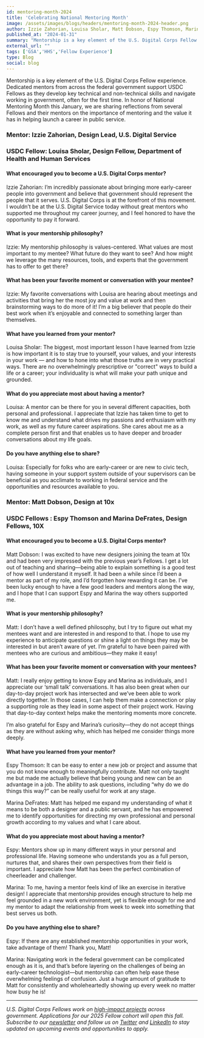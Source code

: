 ```yaml
---
id: mentoring-month-2024
title: 'Celebrating National Mentoring Month'
image: /assets/images/blogs/headers/mentoring-month-2024-header.png
author: Izzie Zahorian, Louisa Sholar, Matt Dobson, Espy Thomson, Marina DeFrates
published_at: "2024-01-31"
summary: "Mentorship is a key element of the U.S. Digital Corps Fellow experience. This National Mentoring Month we are sharing reflections from several Fellows and their mentors on the importance of mentoring and the value it has in helping launch a career in public service."
external_url: ""
tags: ['GSA','HHS','Fellow Experience']
type: Blog
social: blog
---
```


Mentorship is a key element of the U.S. Digital Corps Fellow experience. Dedicated mentors from across the federal government support USDC Fellows as they develop key technical and non-technical skills and navigate working in government, often for the first time. In honor of National Mentoring Month this January,  we are sharing reflections from several Fellows and their mentors on the importance of mentoring and the value it has in helping launch a career in public service.

### Mentor: Izzie Zahorian, Design Lead, U.S. Digital Service 
### USDC Fellow: Louisa Sholar, Design Fellow, Department of Health and Human Services

#### What encouraged you to become a U.S. Digital Corps mentor?

Izzie Zahorian: I’m incredibly passionate about bringing more early-career people into government and believe that government should represent the people that it serves. U.S. Digital Corps is at the forefront of this movement. I wouldn’t be at the U.S. Digital Service today without great mentors who supported me throughout my career journey, and I feel honored to have the opportunity to pay it forward.

#### What is your mentorship philosophy?

Izzie: My mentorship philosophy is values-centered. What values are most important to my mentee? What future do they want to see? And how might we leverage the many resources, tools, and experts that the government has to offer to get there?

#### What has been your favorite moment or conversation with your mentee?

Izzie: My favorite conversations with Louisa are hearing about meetings and activities that bring her the most joy and value at work and then brainstorming ways to do more of it! I’m a big believer that people do their best work when it’s enjoyable and connected to something larger than themselves.

#### What have you learned from your mentor?

Louisa Sholar: The biggest, most important lesson I have learned from Izzie is how important it is to stay true to yourself, your values, and your interests in your work — and how to hone into what those truths are in very practical ways. There are no overwhelmingly prescriptive or "correct" ways to build a life or a career; your individuality is what will make your path unique and grounded.

#### What do you appreciate most about having a mentor?

Louisa: A mentor can be there for you in several different capacities, both personal and professional. I appreciate that Izzie has taken time to get to know me and understand what drives my passions and enthusiasm with my work, as well as my future career aspirations. She cares about me as a complete person first and that enables us to have deeper and broader conversations about my life goals.

#### Do you have anything else to share?

Louisa: Especially for folks who are early-career or are new to civic tech, having someone in your support system outside of your supervisors can be beneficial as you acclimate to working in federal service and the opportunities and resources available to you.

### Mentor: Matt Dobson, Design at 10x
### USDC Fellows : Espy Thomson and Marina DeFrates, Design Fellows, 10X

#### What encouraged you to become a U.S. Digital Corps mentor?

Matt Dobson: I was excited to have new designers joining the team at 10x and had been very impressed with the previous year’s Fellows. I get a lot out of teaching and sharing—being able to explain something is a good test of how well I understand it myself. It had been a while since I’d been a mentor as part of my role, and I’d forgotten how rewarding it can be. I’ve been lucky enough to have a few good leaders and mentors along the way, and I hope that I can support Espy and Marina the way others supported me. 

#### What is your mentorship philosophy?

Matt: I don’t have a well defined philosophy, but I try to figure out what my mentees want and are interested in and respond to that. I hope to use my experience to anticipate questions or shine a light on things they may be interested in but aren’t aware of yet.  I’m grateful to have been paired with mentees who are curious and ambitious—they make it easy! 

#### What has been your favorite moment or conversation with your mentees?

Matt: I really enjoy getting to know Espy and Marina as individuals, and I appreciate our ‘small talk’ conversations. It has also been great when our day-to-day project work has intersected and we’ve been able to work directly together. In those cases, I can help them make a connection or play a supporting role as they lead in some aspect of their project work. Having that day-to-day context helps make the mentoring moments more concrete.

I’m also grateful for Espy and Marina’s curiosity—they do not accept things as they are without asking why, which has helped me consider things more deeply.

#### What have you learned from your mentor?

Espy Thomson: It can be easy to enter a new job or project and assume that you do not know enough to meaningfully contribute. Matt not only taught me but made me actually believe that being young and new can be an advantage in a job. The ability to ask questions, including “why do we do things this way?” can be really useful for work at any stage.

Marina DeFrates: Matt has helped me expand my understanding of what it means to be both a designer and a public servant, and he has empowered me to identify opportunities for directing my own professional and personal growth according to my values and what I care about.

#### What do you appreciate most about having a mentor?

Espy: Mentors show up in many different ways in your personal and professional life. Having someone who understands you as a full person, nurtures that, and shares their own perspectives from their field is important. I appreciate how Matt has been the perfect combination of cheerleader and challenger. 

Marina: To me, having a mentor feels kind of like an exercise in iterative design! I appreciate that mentorship provides enough structure to help me feel grounded in a new work environment, yet is flexible enough for me and my mentor to adapt the relationship from week to week into something that best serves us both.

#### Do you have anything else to share?

Espy: If there are any established mentorship opportunities in your work, take advantage of them! Thank you, Matt!

Marina: Navigating work in the federal government can be complicated enough as it is, and that’s before layering on the challenges of being an early-career technologist—but mentorship can often help ease these overwhelming feelings of confusion. Just a huge amount of gratitude to Matt for consistently and wholeheartedly showing up every week no matter how busy he is!

---

*U.S. Digital Corps Fellows work on [high-impact projects](https://digitalcorps.gsa.gov/projects/) across government. Applications for our 2025 Fellow cohort will open this fall. Subscribe to our [newsletter](https://public.govdelivery.com/accounts/USGSATTS/subscriber/new?topic_id=USGSATTS_108) and follow us on [Twitter](https://twitter.com/usdigitalcorps) and [LinkedIn](https://www.linkedin.com/company/74725557/admin/feed/posts/) to stay updated on upcoming events and opportunities to apply.*

